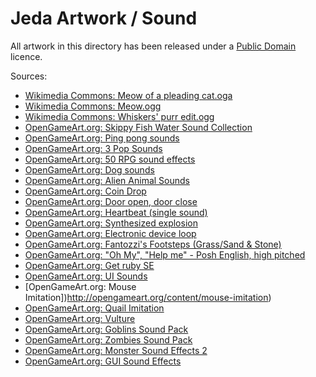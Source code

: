 Jeda Artwork / Sound
====================

All artwork in this directory has been released under a [Public Domain](http://creativecommons.org/publicdomain/zero/1.0/) licence.

Sources:
* [Wikimedia Commons: Meow of a pleading cat.oga](http://commons.wikimedia.org/wiki/File:Meow_of_a_pleading_cat.oga)
* [Wikimedia Commons: Meow.ogg](http://commons.wikimedia.org/wiki/File:Meow.ogg)
* [Wikimedia Commons: Whiskers' purr edit.ogg](http://commons.wikimedia.org/wiki/File:Whiskers%27_purr_edit.ogg)
* [OpenGameArt.org: Skippy Fish Water Sound Collection](http://opengameart.org/content/skippy-fish-water-sound-collection)
* [OpenGameArt.org: Ping pong sounds](http://opengameart.org/content/ping-pong-sounds)
* [OpenGameArt.org: 3 Pop Sounds](http://opengameart.org/content/3-pop-sounds)
* [OpenGameArt.org: 50 RPG sound effects](http://opengameart.org/content/50-rpg-sound-effects)
* [OpenGameArt.org: Dog sounds](http://opengameart.org/content/dog-sounds)
* [OpenGameArt.org: Alien Animal Sounds](http://opengameart.org/content/alien-animal-sounds)
* [OpenGameArt.org: Coin Drop](http://opengameart.org/content/coin-drop)
* [OpenGameArt.org: Door open, door close](http://opengameart.org/content/door-open-door-close)
* [OpenGameArt.org: Heartbeat (single sound)](http://opengameart.org/content/heartbeat-single-sound)
* [OpenGameArt.org: Synthesized explosion](http://opengameart.org/content/synthesized-explosion)
* [OpenGameArt.org: Electronic device loop](http://opengameart.org/content/electronic-device-loop)
* [OpenGameArt.org: Fantozzi's Footsteps (Grass/Sand & Stone)](http://opengameart.org/content/fantozzis-footsteps-grasssand-stone)
* [OpenGameArt.org: "Oh My", "Help me" - Posh English, high pitched](http://opengameart.org/content/oh-my-help-me-posh-english-high-pitched)
* [OpenGameArt.org: Get ruby SE](http://opengameart.org/content/get-ruby-se)
* [OpenGameArt.org: UI Sounds](http://opengameart.org/content/ui-sounds)
* [OpenGameArt.org: Mouse Imitation])http://opengameart.org/content/mouse-imitation)
* [OpenGameArt.org: Quail Imitation](http://opengameart.org/content/quail-imitation)
* [OpenGameArt.org: Vulture](http://opengameart.org/content/vulture)
* [OpenGameArt.org: Goblins Sound Pack](http://opengameart.org/content/goblins-sound-pack)
* [OpenGameArt.org: Zombies Sound Pack](http://opengameart.org/content/zombies-sound-pack)
* [OpenGameArt.org: Monster Sound Effects 2](http://opengameart.org/content/monster-sound-effects-2)
* [OpenGameArt.org: GUI Sound Effects](http://opengameart.org/content/gui-sound-effects)

